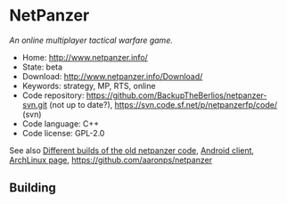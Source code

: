 # NetPanzer

_An online multiplayer tactical warfare game._

- Home: http://www.netpanzer.info/
- State: beta
- Download: http://www.netpanzer.info/Download/
- Keywords: strategy, MP, RTS, online
- Code repository: https://github.com/BackupTheBerlios/netpanzer-svn.git (not up to date?), https://svn.code.sf.net/p/netpanzerfp/code/ (svn)
- Code language: C++
- Code license: GPL-2.0

See also [Different builds of the old netpanzer code](https://github.com/Rominagrobis/OldNetPanzer), [Android client](https://github.com/francov/netPanzerSB),
[ArchLinux page](https://aur.archlinux.org/packages/netpanzer/), https://github.com/aaronps/netpanzer

## Building



